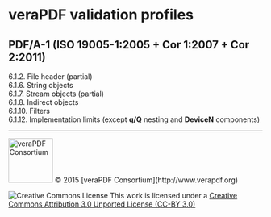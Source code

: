 # veraPDF validation profiles

## PDF/A-1 (ISO 19005-1:2005 + Cor 1:2007 + Cor 2:2011)
6.1.2. File header (partial)<br>
6.1.6. String objects<br>
6.1.7. Stream objects (partial)<br>
6.1.8. Indirect objects<br>
6.1.10. Filters<br>
6.1.12. Implementation limits (except <b>q/Q</b> nesting and <b>DeviceN</b> components)

***

<img src="http://www.verapdf.org/img/vera-logo.png" width="88" alt="veraPDF Consortium"/>
© 2015 [veraPDF Consortium](http://www.verapdf.org)

![Creative Commons License](https://licensebuttons.net/l/by/3.0/88x31.png)
This work is licensed under a [Creative Commons Attribution 3.0 Unported License (CC-BY 3.0)](http://creativecommons.org/licenses/by/3.0/)
